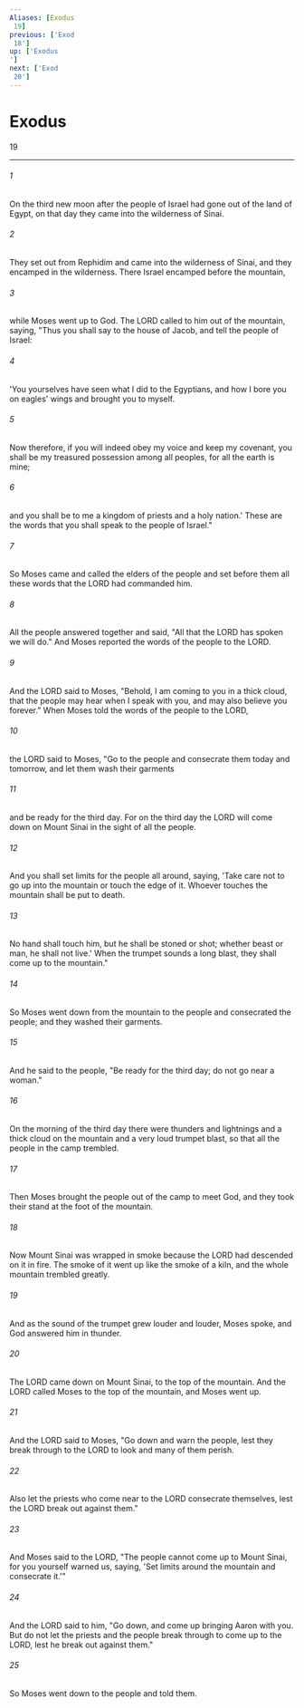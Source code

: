 ```yaml
---
Aliases: [Exodus 19]
previous: ['Exod 18']
up: ['Exodus']
next: ['Exod 20']
---
```

# Exodus 19

***
 

###### 1 
On the third new moon after the people of Israel had gone out of the land of Egypt, on that day they came into the wilderness of Sinai.  

###### 2 
They set out from Rephidim and came into the wilderness of Sinai, and they encamped in the wilderness. There Israel encamped before the mountain,  

###### 3 
while Moses went up to God. The LORD called to him out of the mountain, saying, "Thus you shall say to the house of Jacob, and tell the people of Israel:  

###### 4 
'You yourselves have seen what I did to the Egyptians, and how I bore you on eagles' wings and brought you to myself.  

###### 5 
Now therefore, if you will indeed obey my voice and keep my covenant, you shall be my treasured possession among all peoples, for all the earth is mine;  

###### 6 
and you shall be to me a kingdom of priests and a holy nation.' These are the words that you shall speak to the people of Israel."  

###### 7 
So Moses came and called the elders of the people and set before them all these words that the LORD had commanded him.  

###### 8 
All the people answered together and said, "All that the LORD has spoken we will do." And Moses reported the words of the people to the LORD.  

###### 9 
And the LORD said to Moses, "Behold, I am coming to you in a thick cloud, that the people may hear when I speak with you, and may also believe you forever." When Moses told the words of the people to the LORD,  

###### 10 
the LORD said to Moses, "Go to the people and consecrate them today and tomorrow, and let them wash their garments  

###### 11 
and be ready for the third day. For on the third day the LORD will come down on Mount Sinai in the sight of all the people.  

###### 12 
And you shall set limits for the people all around, saying, 'Take care not to go up into the mountain or touch the edge of it. Whoever touches the mountain shall be put to death.  

###### 13 
No hand shall touch him, but he shall be stoned or shot; whether beast or man, he shall not live.' When the trumpet sounds a long blast, they shall come up to the mountain."  

###### 14 
So Moses went down from the mountain to the people and consecrated the people; and they washed their garments.  

###### 15 
And he said to the people, "Be ready for the third day; do not go near a woman."  

###### 16 
On the morning of the third day there were thunders and lightnings and a thick cloud on the mountain and a very loud trumpet blast, so that all the people in the camp trembled.  

###### 17 
Then Moses brought the people out of the camp to meet God, and they took their stand at the foot of the mountain.  

###### 18 
Now Mount Sinai was wrapped in smoke because the LORD had descended on it in fire. The smoke of it went up like the smoke of a kiln, and the whole mountain trembled greatly.  

###### 19 
And as the sound of the trumpet grew louder and louder, Moses spoke, and God answered him in thunder.  

###### 20 
The LORD came down on Mount Sinai, to the top of the mountain. And the LORD called Moses to the top of the mountain, and Moses went up.  

###### 21 
And the LORD said to Moses, "Go down and warn the people, lest they break through to the LORD to look and many of them perish.  

###### 22 
Also let the priests who come near to the LORD consecrate themselves, lest the LORD break out against them."  

###### 23 
And Moses said to the LORD, "The people cannot come up to Mount Sinai, for you yourself warned us, saying, 'Set limits around the mountain and consecrate it.'"  

###### 24 
And the LORD said to him, "Go down, and come up bringing Aaron with you. But do not let the priests and the people break through to come up to the LORD, lest he break out against them."  

###### 25 
So Moses went down to the people and told them.
